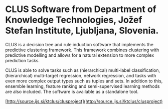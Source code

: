 # CLUS Software from Department of Knowledge Technologies, Jožef Stefan Institute, Ljubljana, Slovenia.

CLUS is a decision tree and rule induction software that implements the predictive clustering framework.
This framework combines clustering with predictive modelling and allows for a natural extension to more complex prediction tasks. 

CLUS is able to solve tasks such as (hierarchical) multi-label classification, (hierarchical) multi-target regression, network regression, and tasks with even more complex output types such as tuples and sets. In addition to this, ensemble learning, feature ranking and semi-supervised learning methods are also included. The software is available as a standalone tool.

[http://source.ijs.si/ktclus/clusproject](http://source.ijs.si/ktclus/clusproject)